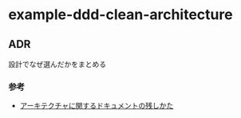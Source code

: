 # example-ddd-clean-architecture

## ADR

設計でなぜ選んだかをまとめる

### 参考

- [アーキテクチャに関するドキュメントの残しかた](https://qiita.com/e99h2121/items/f508ef4c9743b8fc9f5b)
